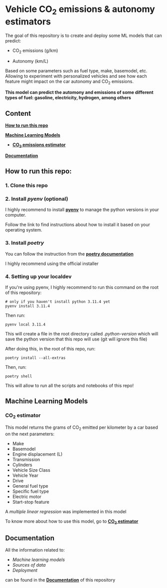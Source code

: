 # Vehicle CO<sub>2</sub> emissions & autonomy estimators

The goal of this repository is to create and deploy some ML models that can predict:

- CO<sub>2</sub> emissions (g/km)

- Autonomy (km/L)

Based on some parameters such as fuel type, make, basemodel, etc. Allowing to experiment with personalized vehicles and see how each feature might impact on the car autonomy and CO<sub>2</sub> emissions. 

**This model can predict the automony and emissions of some different types of fuel: gasoline, electricity, hydrogen, among others**

## Content

[**How to run this repo**](#how-to-run-this-repo)

[**Machine Learning Models**](#machine-learning-models)

- [**CO<sub>2</sub> emissions estimator**](#co2-estimator)

[**Documentation**](#documentation)


## How to run this repo:

### 1. Clone this repo

### 2. Install *pyenv* (optional)

I highly recommend to install [**pyenv**](https://github.com/pyenv/pyenv?tab=readme-ov-file#installation) to manage the python versions in your computer.

Follow the link to find instructions about how to install it based on your operating system.

### 3. Install *poetry*

You can follow the instruction from the [**poetry documentation**](https://python-poetry.org/docs/#installing-with-the-official-installer)

I highly recommend using the official installer

### 4. Setting up your localdev

If you're using pyenv, I highly recommend to run this command on the root of this repository:

    # only if you haven't install python 3.11.4 yet
    pyenv install 3.11.4 

Then run:

    pyenv local 3.11.4

This will create a file in the root directory called *.python-version* which will save the python version that this repo will use (git will ignore this file)

After doing this, in the root of this repo, run:

    poetry install --all-extras

Then, run:

    poetry shell

This will allow to run all the scripts and notebooks of this repo!

## Machine Learning Models

### CO<sub>2</sub> estimator

This model returns the grams of CO<sub>2</sub> emitted per kilometer by a car based on the next parameters:

- Make
- Basemodel
- Engine displacement (L)
- Transmission
- Cylinders
- Vehicle Size Class
- Vehicle Year
- Drive
- General fuel type
- Specific fuel type
- Electric motor
- Start-stop feature

A *multiple linear regression* was implemented in this model

To know more about how to use this model, go to [**CO<sub>2</sub> estimator**](https://emmanuelmald.github.io/Vehicle-CO2-Emissions-and-Autonomy-Estimators/machine_learning/)

## Documentation

All the information related to: 
- *Machine learning models*
- *Sources of data*
- *Deployment*

can be found in the [**Documentation**](https://emmanuelmald.github.io/Vehicle-CO2-Emissions-and-Autonomy-Estimators/) of this repository




